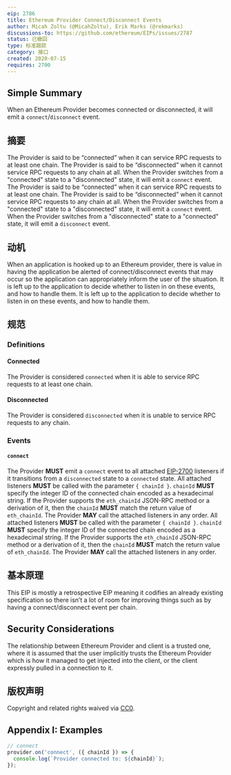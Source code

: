 ```yaml
---
eip: 2786
title: Ethereum Provider Connect/Disconnect Events
author: Micah Zoltu (@MicahZoltu), Erik Marks (@rekmarks)
discussions-to: https://github.com/ethereum/EIPs/issues/2787
status: 已撤回
type: 标准跟踪
category: 接口
created: 2020-07-15
requires: 2700
---
```


## Simple Summary

When an Ethereum Provider becomes connected or disconnected, it will emit a `connect`/`disconnect` event.

## 摘要

The Provider is said to be “connected” when it can service RPC requests to at least one chain. The Provider is said to be “disconnected” when it cannot service RPC requests to any chain at all. When the Provider switches from a "connected" state to a "disconnected" state, it will emit a `connect` event. The Provider is said to be “connected” when it can service RPC requests to at least one chain. The Provider is said to be “disconnected” when it cannot service RPC requests to any chain at all. When the Provider switches from a "connected" state to a "disconnected" state, it will emit a `connect` event. When the Provider switches from a "disconnected" state to a "connected" state, it will emit a `disconnect` event.

## 动机

When an application is hooked up to an Ethereum provider, there is value in having the application be alerted of connect/disconnect events that may occur so the application can appropriately inform the user of the situation. It is left up to the application to decide whether to listen in on these events, and how to handle them. It is left up to the application to decide whether to listen in on these events, and how to handle them.

## 规范

### Definitions

#### Connected

The Provider is considered `connected` when it is able to service RPC requests to at least one chain.

#### Disconnected

The Provider is considered `disconnected` when it is unable to service RPC requests to any chain.

### Events

#### `connect`

The Provider **MUST** emit a `connect` event to all attached [EIP-2700](./eip-2700.md) listeners if it transitions from a `disconnected` state to a `connected` state. All attached listeners **MUST** be called with the parameter `{ chainId }`. `chainId` **MUST** specify the integer ID of the connected chain encoded as a hexadecimal string. If the Provider supports the `eth_chainId` JSON-RPC method or a derivation of it, then the `chainId` **MUST** match the return value of `eth_chainId`. The Provider **MAY** call the attached listeners in any order. All attached listeners **MUST** be called with the parameter `{ chainId }`. `chainId` **MUST** specify the integer ID of the connected chain encoded as a hexadecimal string. If the Provider supports the `eth_chainId` JSON-RPC method or a derivation of it, then the `chainId` **MUST** match the return value of `eth_chainId`. The Provider **MAY** call the attached listeners in any order.

## 基本原理

This EIP is mostly a retrospective EIP meaning it codifies an already existing specification so there isn’t a lot of room for improving things such as by having a connect/disconnect event per chain.

## Security Considerations

The relationship between Ethereum Provider and client is a trusted one, where it is assumed that the user implicitly trusts the Ethereum Provider which is how it managed to get injected into the client, or the client expressly pulled in a connection to it.

## 版权声明

Copyright and related rights waived via [CC0](../LICENSE.md).

## Appendix I: Examples

```javascript
// connect
provider.on('connect', ({ chainId }) => {
  console.log(`Provider connected to: ${chainId}`);
});
```
